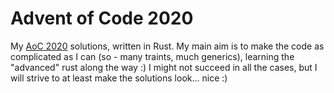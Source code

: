 Advent of Code 2020
===================

My [AoC 2020](https://adventofcode.com/2020) solutions, written in Rust. My main aim is to make the
code as complicated as I can (so - many traints, much generics), learning the "advanced" rust along
the way :) I might not succeed in all the cases, but I will strive to at least make the solutions
look... nice :)
